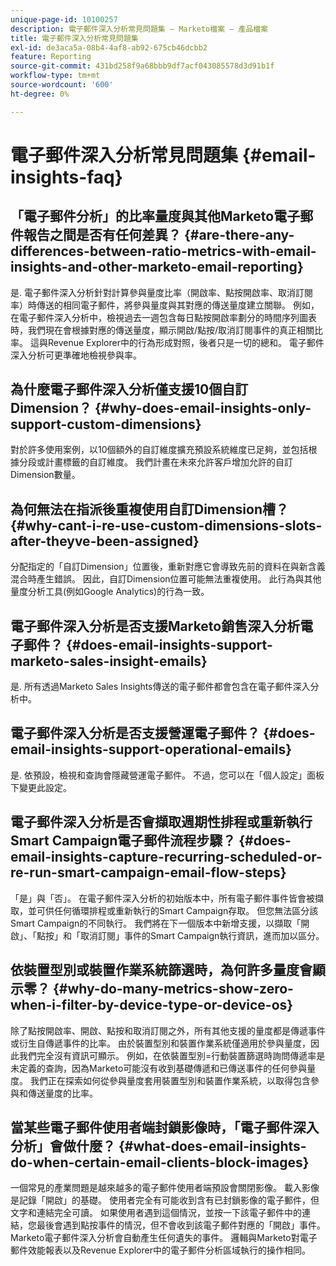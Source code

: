 ```yaml
---
unique-page-id: 10100257
description: 電子郵件深入分析常見問題集 — Marketo檔案 — 產品檔案
title: 電子郵件深入分析常見問題集
exl-id: de3aca5a-08b4-4af8-ab92-675cb46dcbb2
feature: Reporting
source-git-commit: 431bd258f9a68bbb9df7acf043085578d3d91b1f
workflow-type: tm+mt
source-wordcount: '600'
ht-degree: 0%

---
```


# 電子郵件深入分析常見問題集 {#email-insights-faq}

## 「電子郵件分析」的比率量度與其他Marketo電子郵件報告之間是否有任何差異？ {#are-there-any-differences-between-ratio-metrics-with-email-insights-and-other-marketo-email-reporting}

是. 電子郵件深入分析針對計算參與量度比率（開啟率、點按開啟率、取消訂閱率）時傳送的相同電子郵件，將參與量度與其對應的傳送量度建立關聯。 例如，在電子郵件深入分析中，檢視過去一週包含每日點按開啟率劃分的時間序列圖表時，我們現在會根據對應的傳送量度，顯示開啟/點按/取消訂閱事件的真正相關比率。 這與Revenue Explorer中的行為形成對照，後者只是一切的總和。 電子郵件深入分析可更準確地檢視參與率。

## 為什麼電子郵件深入分析僅支援10個自訂Dimension？ {#why-does-email-insights-only-support-custom-dimensions}

對於許多使用案例，以10個額外的自訂維度擴充預設系統維度已足夠，並包括根據分段或計畫標籤的自訂維度。 我們計畫在未來允許客戶增加允許的自訂Dimension數量。

## 為何無法在指派後重複使用自訂Dimension槽？ {#why-cant-i-re-use-custom-dimensions-slots-after-theyve-been-assigned}

分配指定的「自訂Dimension」位置後，重新對應它會導致先前的資料在與新含義混合時產生錯誤。 因此，自訂Dimension位置可能無法重複使用。 此行為與其他量度分析工具(例如Google Analytics)的行為一致。

## 電子郵件深入分析是否支援Marketo銷售深入分析電子郵件？ {#does-email-insights-support-marketo-sales-insight-emails}

是. 所有透過Marketo Sales Insights傳送的電子郵件都會包含在電子郵件深入分析中。

## 電子郵件深入分析是否支援營運電子郵件？ {#does-email-insights-support-operational-emails}

是. 依預設，檢視和查詢會隱藏營運電子郵件。 不過，您可以在「個人設定」面板下變更此設定。

## 電子郵件深入分析是否會擷取週期性排程或重新執行Smart Campaign電子郵件流程步驟？ {#does-email-insights-capture-recurring-scheduled-or-re-run-smart-campaign-email-flow-steps}

「是」與「否」。 在電子郵件深入分析的初始版本中，所有電子郵件事件皆會被擷取，並可供任何循環排程或重新執行的Smart Campaign存取。 但您無法區分該Smart Campaign的不同執行。 我們將在下一個版本中新增支援，以擷取「開啟」、「點按」和「取消訂閱」事件的Smart Campaign執行資訊，進而加以區分。

## 依裝置型別或裝置作業系統篩選時，為何許多量度會顯示零？ {#why-do-many-metrics-show-zero-when-i-filter-by-device-type-or-device-os}

除了點按開啟率、開啟、點按和取消訂閱之外，所有其他支援的量度都是傳遞事件或衍生自傳遞事件的比率。 由於裝置型別和裝置作業系統僅適用於參與量度，因此我們完全沒有資訊可顯示。 例如，在依裝置型別=行動裝置篩選時詢問傳遞率是未定義的查詢，因為Marketo可能沒有收到基礎傳遞和已傳送事件的任何參與量度。 我們正在探索如何從參與量度套用裝置型別和裝置作業系統，以取得包含參與和傳送量度的比率。

## 當某些電子郵件使用者端封鎖影像時，「電子郵件深入分析」會做什麼？ {#what-does-email-insights-do-when-certain-email-clients-block-images}

一個常見的產業問題是越來越多的電子郵件使用者端預設會關閉影像。 載入影像是記錄「開啟」的基礎。 使用者完全有可能收到含有已封鎖影像的電子郵件，但文字和連結完全可讀。 如果使用者遇到這個情況，並按一下該電子郵件中的連結，您最後會遇到點按事件的情況，但不會收到該電子郵件對應的「開啟」事件。 Marketo電子郵件深入分析會自動產生任何遺失的事件。 邏輯與Marketo對電子郵件效能報表以及Revenue Explorer中的電子郵件分析區域執行的操作相同。
